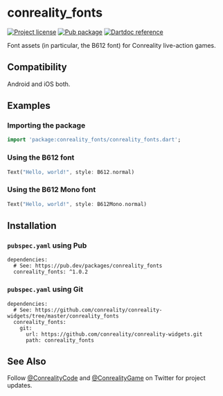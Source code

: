 conreality_fonts
================

[![Project license](https://img.shields.io/badge/license-Public%20Domain-blue.svg)](https://unlicense.org)
[![Pub package](https://img.shields.io/pub/v/conreality_fonts.svg)](https://pub.dev/packages/conreality_fonts)
[![Dartdoc reference](https://img.shields.io/badge/dartdoc-reference-blue.svg)](https://pub.dev/documentation/conreality_fonts/latest/)

Font assets (in particular, the B612 font) for Conreality live-action games.

Compatibility
-------------

Android and iOS both.

Examples
--------

### Importing the package

```dart
import 'package:conreality_fonts/conreality_fonts.dart';
```

### Using the B612 font

```dart
Text("Hello, world!", style: B612.normal)
```

### Using the B612 Mono font

```dart
Text("Hello, world!", style: B612Mono.normal)
```

Installation
------------

### `pubspec.yaml` using Pub

    dependencies:
      # See: https://pub.dev/packages/conreality_fonts
      conreality_fonts: ^1.0.2

### `pubspec.yaml` using Git

    dependencies:
      # See: https://github.com/conreality/conreality-widgets/tree/master/conreality_fonts
      conreality_fonts:
        git:
          url: https://github.com/conreality/conreality-widgets.git
          path: conreality_fonts

See Also
--------

Follow [@ConrealityCode](https://twitter.com/ConrealityCode) and
[@ConrealityGame](https://twitter.com/ConrealityGame) on Twitter for
project updates.
